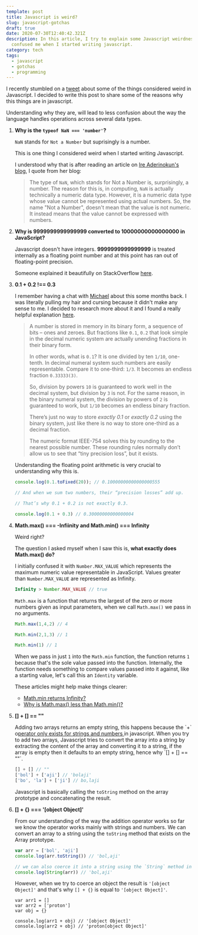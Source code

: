 ```yaml
---
template: post
title: Javascript is weird?
slug: javascript-gotchas
draft: true
date: 2020-07-30T12:40:42.321Z
description: In this article, I try to explain some Javascript weirdness that
  confused me when I started writing javascript.
category: tech
tags:
  - javascript
  - gotchas
  - programming
---
```

I recently stumbled on a [tweet](https://twitter.com/Ashot_/status/1287818215465324546?s=20) about some of the things considered weird in Javascript. I decided to write this post to share some of the reasons why this things are in javascript. 

Understanding why they are, will lead to less confusion about the way the language handles operations across several data types.

1. **Why is the `typeof NaN === 'number'`?**

   `NaN` stands for `Not a Number` but suprisingly is a number. 

   This is one thing I considered weird when I started writing Javascript.

   I understood why that is after reading an article on [Ire Aderinokun's blog](https://bitsofco.de/javascript-typeof/#whatsthetypeofnan), I quote from her blog:

   > The type of `NaN`, which stands for Not a Number is, surprisingly, a number. The reason for this is, in computing, `NaN` is actually technically a numeric data type. However, it is a numeric data type whose value cannot be represented using actual numbers. So, the name "Not a Number", doesn't mean that the value is not numeric. It instead means that the value cannot be expressed with numbers.
2. **Why is 9999999999999999 converted to 10000000000000000 in JavaScript?**

   Javascript doesn't have integers. **9999999999999999** is treated internally as a floating point number and at this point has ran out of floating-point precision.

   Someone explained it beautifully on StackOverflow [here](https://stackoverflow.com/questions/13429451/why-is-9999999999999999-converted-to-10000000000000000-in-javascript#answer-13429506).
3. **0.1 + 0.2 !== 0.3**

      I remember having a chat with [Michael](https://twitter.com/mykeels) about this some months back. I was literally pulling my hair and cursing because it didn't make any sense to me. I decided to research more about it and I found a really helpful explanation [here](https://javascript.info/number).

   > A number is stored in memory in its binary form, a sequence of bits – ones and zeroes. But fractions like `0.1`, `0.2` that look simple in the decimal numeric system are actually unending fractions in their binary form.
   >
   > In other words, what is `0.1`? It is one divided by ten `1/10`, one-tenth. In decimal numeral system such numbers are easily representable. Compare it to one-third: `1/3`. It becomes an endless fraction `0.33333(3)`.
   >
   > So, division by powers `10` is guaranteed to work well in the decimal system, but division by `3` is not. For the same reason, in the binary numeral system, the division by powers of `2` is guaranteed to work, but `1/10` becomes an endless binary fraction.
   >
   > There’s just no way to store *exactly 0.1* or *exactly 0.2* using the binary system, just like there is no way to store one-third as a decimal fraction.
   >
   > The numeric format IEEE-754 solves this by rounding to the nearest possible number. These rounding rules normally don’t allow us to see that “tiny precision loss”, but it exists.

   Understanding the floating point arithmetic is very crucial to understanding why this is.

   ```javascript
   console.log(0.1.toFixed(20)); // 0.10000000000000000555

   // And when we sum two numbers, their “precision losses” add up.

   // That’s why 0.1 + 0.2 is not exactly 0.3.

   console.log(0.1 + 0.3) // 0.30000000000000004
   ```
4. **Math.max() === -Infiinity and Math.min() === Infinity**

      Weird right?

      The question I asked myself when I saw this is, **what exactly does Math.max() do?**

      I initially confused it with `Number.MAX_VALUE` which represents the maximum numeric value representable in JavaScript. Values greater than `Number.MAX_VALUE` are represented as Infinity.

   ```javascript
   Infinity > Number.MAX_VALUE // true
   ```

      `Math.max` is a function that returns the largest of the zero or more numbers given as input parameters, when we call `Math.max()` we pass in no arguments.

   ```javascript
   Math.max(1,4,2) // 4

   Math.min(2,1,3) // 1

   Math.min(1) // 1
   ```

   When we pass in just `1` into the `Math.min` function, the function returns `1` because that's the sole value passed into the function. Internally, the function needs something to compare values passed into it against, like a starting value, let's call this an `Identity` variable.

   These articles might help make things clearer:

   * [Math.min returns Infinity?](https://dev.to/dance2die/math-min-returns-infinity-1bi6)
   * [Why is Math.max() less than Math.min()?](https://charlieharvey.org.uk/page/why_math_max_is_less_than_math_min)
5. **\[] + \[] == ""**

      Adding two arrays returns an empty string, this happens because the \`+\` o[perator only exists for strings and numbers ](https://tc39.es/ecma262/#sec-addition-operator-plus)in javascript. When you try to add two arrays, Javascript tries to convert the array into a string by extracting the content of the array and converting it to a string, if the array is empty then it defaults to an empty string, hence why \`\[] + \[] == ""\`.

   ```javascript
   [] + [] // ""
   ['bol'] + ['aji'] // 'bolaji'
   ['bo', 'la'] + ['ji'] // bo,laji
   ```

   Javascript is basically calling the `toString` method on the array prototype and concatenating the result.
6. **\[] + {} === '\[object Object]'**

   From our understanding of the way the addition operator works so far we know the operator works mainly with strings and numbers. We can convert an array to a string using the `toString` method that exists on the Array prototype.

   ```javascript
   var arr = ['bol', 'aji']
   console.log(arr.toString()) // 'bol,aji'

   // we can also coerce it into a string using the `String` method in javscript
   console.log(String(arr)) // 'bol,aji'
   ```

   However, when we try to coerce an object the result is `'[object Object]'` and that's why `[] + {}` is equal to `'[object Object]'`.

   ```
   var arr1 = []
   var arr2 = ['proton']
   var obj = {}

   console.log(arr1 + obj) // '[object Object]'
   console.log(arr2 + obj) // 'proton[object Object]'
   ```